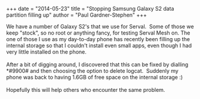 +++
date = "2014-05-23"
title = "Stopping Samsung Galaxy S2 data partition filling up"
author = "Paul Gardner-Stephen"
+++

<div class="post-body entry-content" id="post-body-2083810720828428905" itemprop="description articleBody">
We have a number of Galaxy S2's that we use for Serval.  Some of those we keep "stock", so no root or anything fancy, for testing Serval Mesh on. The one of those I use as my day-to-day phone has recently been filling up the internal storage so that I couldn't install even small apps, even though I had very little installed on the phone.<br/>
<br/>
After a bit of digging around, I discovered that this can be fixed by dialling *#9900# and then choosing the option to delete logcat.  Suddenly my phone was back to having 1.6GB of free space on the internal storage :)<br/>
<br/>
Hopefully this will help others who encounter the same problem.<br/>
<br/>
<br/>
<div></div>
</div>